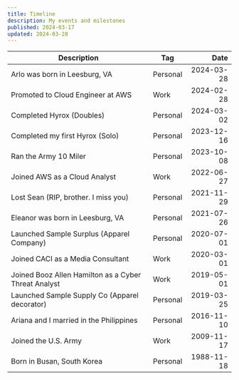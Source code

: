 ```yaml
---
title: Timeline
description: My events and milestones
published: 2024-03-17
updated: 2024-03-28
---
```


| Description                                          | Tag      |       Date |
| -----------------------------------------------------| -------- | ---------: |
| Arlo was born in Leesburg, VA                        | Personal | 2024-03-28
| Promoted to Cloud Engineer at AWS                    | Work     | 2024-02-28 |
| Completed Hyrox (Doubles)                            | Personal | 2024-03-02 |
| Completed my first Hyrox (Solo)                      | Personal | 2023-12-16 |
| Ran the Army 10 Miler                                | Personal | 2023-10-08 |
| Joined AWS as a Cloud Analyst                        | Work     | 2022-06-27 |
| Lost Sean (RIP, brother. I miss you)                 | Personal | 2021-11-29 |
| Eleanor was born in Leesburg, VA                     | Personal | 2021-07-26 |
| Launched Sample Surplus (Apparel Company)            | Personal | 2020-07-01 |
| Joined CACI as a Media Consultant                    | Work     | 2020-03-01 |
| Joined Booz Allen Hamilton as a Cyber Threat Analyst | Work     | 2019-05-01 |
| Launched Sample Supply Co (Apparel decorator)        | Personal | 2019-03-25 |
| Ariana and I married in the Philippines              | Personal | 2016-11-10 |
| Joined the U.S. Army                                 | Work     | 2009-11-17 |
| Born in Busan, South Korea                           | Personal | 1988-11-18 |